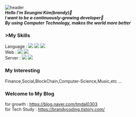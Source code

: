 ![header](https://capsule-render.vercel.app/api?type=cylinder&color=auto&height=300&section=header&text=seungmi%20Kim&fontSize=60)  
                    ***Hello I'm Seungmi Kim(brandy)🐯***  
***I want to be a continuously-growing developer🥰***  
***By using Computer Technology, makes the world more better***  

### >My Skills</span>  
Language : <img src="https://img.shields.io/badge/Java-green?style=flat&logo=Java&logoColor=007396"/> <img src="https://img.shields.io/badge/JavaScript-yellow?style=flat&logo=Javascript&logoColor=F7DF1E"/> <img src="https://img.shields.io/badge/Python-lightblue?style=flat&logo=Python&logoColor=3776AB"/>  
Web : <img src="https://img.shields.io/badge/HTML5-orange?style=flat&logo=HTML5&logoColor=E34F26"/> <img src="https://img.shields.io/badge/CSS3-lightgreen?style=flat&logo=CSS3&logoColor=1572B6"/>    
Server : <img src="https://img.shields.io/badge/Jupyter-white?style=flat&logo=Jupyter&logoColor=F37626"/> <img src="https://img.shields.io/badge/Node.js-pink?style=flat&logo=Node.js&logoColor=339933"/>  

### My Interesting 
Finance,Social,BlockChain,Computer-Science,Music,etc ... 

### Welcome to My Blog  
for growth : https://blog.naver.com/tmdal0303  
for Tech Study : https://brandycoding.tistory.com/  




